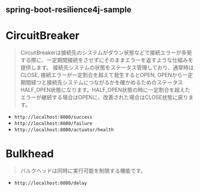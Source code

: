 spring-boot-resilience4j-sample
---

# CircuitBreaker

> CircuitBreakerは接続先のシステムがダウン状態などで接続エラーが多発する際に、一定期間接続をさせずにそのままエラーを返すような仕組みを提供します。 接続先システムの状態をステータス管理しており、通常時はCLOSE, 接続エラーが一定割合を超えて発生するとOPEN, OPENから一定期間経つと接続先システムにつながるかを確かめるためのステータスHALF_OPEN状態になります。HALF_OPEN状態の時に一定割合を超えたエラーが継続する場合はOPENに、改善された場合はCLOSE状態に戻ります。

- `http://localhost:8080/success`
- `http://localhost:8080/failure`
- `http://localhost:8080/actuator/health`

# Bulkhead

> バルクヘッドは同時に実行可能を制限する機能です。

- `http://localhost:8080/delay`
